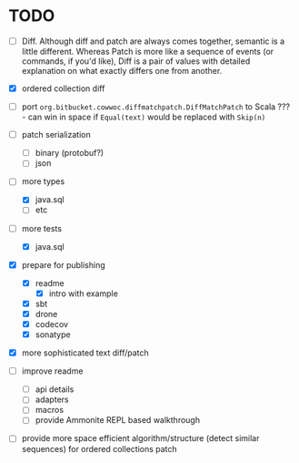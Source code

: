 # TODO
- [ ] Diff. Although diff and patch are always comes together, semantic is a little different.
      Whereas Patch is more like a sequence of events (or commands, if you'd like), 
      Diff is a pair of values with detailed explanation on what exactly differs one from another.
- [x] ordered collection diff
- [ ] port `org.bitbucket.cowwoc.diffmatchpatch.DiffMatchPatch` to Scala ???
      - can win in space if `Equal(text)` would be replaced with `Skip(n)`
- [ ] patch serialization
  - [ ] binary (protobuf?)
  - [ ] json
- [ ] more types
  - [x] java.sql
  - [ ] etc
- [ ] more tests
  - [x] java.sql
- [x] prepare for publishing
  - [x] readme
    - [x] intro with example
  - [x] sbt
  - [x] drone
  - [x] codecov
  - [x] sonatype
- [x] more sophisticated text diff/patch
- [ ] improve readme
  - [ ] api details
  - [ ] adapters
  - [ ] macros
  - [ ] provide Ammonite REPL based walkthrough 
- [ ] provide more space efficient algorithm/structure (detect similar sequences) for ordered collections patch
  